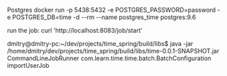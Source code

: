 Postgres
docker run -p 5438:5432 -e POSTGRES_PASSWORD=password -e POSTGRES_DB=time -d --rm --name postgres_time  postgres:9.6

run the job:
curl 'http://localhost:8083/job/start'

dmitry@dmitry-pc:~/dev/projects/time_spring/build/libs$ 
java -jar /home/dmitry/dev/projects/time_spring/build/libs/time-0.0.1-SNAPSHOT.jar CommandLineJobRunner com.learn.time.time.batch.BatchConfiguration importUserJob
